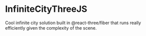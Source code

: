 # InfiniteCityThreeJS
Cool infinite city solution built in @react-three/fiber that runs really efficiently given the complexity of the scene.
